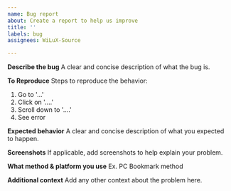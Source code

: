 ```yaml
---
name: Bug report
about: Create a report to help us improve
title: ''
labels: bug
assignees: WiLuX-Source

---
```


**Describe the bug**
A clear and concise description of what the bug is.

**To Reproduce**
Steps to reproduce the behavior:
1. Go to '...'
2. Click on '....'
3. Scroll down to '....'
4. See error

**Expected behavior**
A clear and concise description of what you expected to happen.

**Screenshots**
If applicable, add screenshots to help explain your problem.

**What method & platform you use**
Ex. PC Bookmark method

**Additional context**
Add any other context about the problem here.
